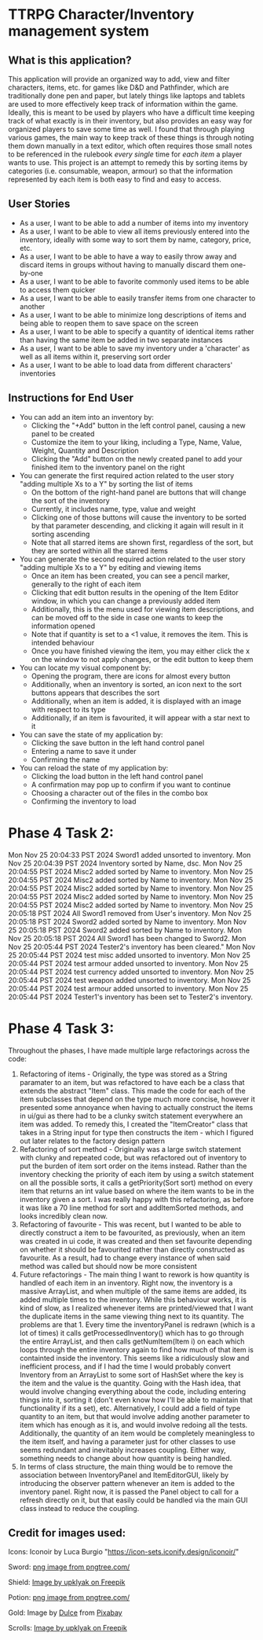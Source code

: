 # TTRPG Character/Inventory management system

## What is this application?
This application will provide an organized way to add, view and filter characters, items, etc. for games like D&D and Pathfinder, which are traditionally done pen and paper, but lately things like laptops and tablets are used to more effectively keep track of information within the game. Ideally, this is meant to be used by players who have a difficult time keeping track of what exactly is in their inventory, but also provides an easy way for organized players to save some time as well. I found that through playing various games, the main way to keep track of these things is through noting them down manually in a text editor, which often requires those small notes to be referenced in the rulebook *every single* time for *each item* a player wants to use. This project is an attempt to remedy this by sorting items by categories (i.e. consumable, weapon, armour) so that the information represented by each item is both easy to find and easy to access.

## User Stories
- As a user, I want to be able to add a number of items into my inventory
- As a user, I want to be able to view all items previously entered into the inventory, ideally with some way to sort them by name, category, price, etc.
- As a user, I want to be able to have a way to easily throw away and discard items in groups without having to manually discard them one-by-one
- As a user, I want to be able to favorite commonly used items to be able to access them quicker
- As a user, I want to be able to easily transfer items from one character to another
- As a user, I want to be able to minimize long descriptions of items and being able to reopen them to save space on the screen
- As a user, I want to be able to specify a quantity of identical items rather than having the same item be added in two separate instances
- As a user, I want to be able to save my inventory under a 'character' as well as all items within it, preserving sort order
- As a user, I want to be able to load data from different characters' inventories

## Instructions for End User

- You can add an item into an inventory by:
    - Clicking the "+Add" button in the left control panel, causing a new panel to be created
    - Customize the item to your liking, including a Type, Name, Value, Weight, Quantity and Description
    - Clicking the "Add" button on the newly created panel to add your finished item to the inventory panel on the right
- You can generate the first required action related to the user story "adding multiple Xs to a Y" by sorting the list of items
    - On the bottom of the right-hand panel are buttons that will change the sort of the inventory
    - Currently, it includes name, type, value and weight
    - Clicking one of those buttons will cause the inventory to be sorted by that parameter descending, and clicking it again will result in it sorting ascending
    - Note that all starred items are shown first, regardless of the sort, but they are sorted within all the starred items
- You can generate the second required action related to the user story "adding multiple Xs to a Y" by editing and viewing items
    - Once an item has been created, you can see a pencil marker, generally to the right of each item
    - Clicking that edit button results in the opening of the Item Editor window, in which you can change a previously added item
    - Additionally, this is the menu used for viewing item descriptions, and can be moved off to the side in case one wants to keep the information opened
    - Note that if quantity is set to a <1 value, it removes the item. This is intended behaviour
    - Once you have finished viewing the item, you may either click the x on the window to not apply changes, or the edit button to keep them
- You can locate my visual component by:
    - Opening the program, there are icons for almost every button
    - Additionally, when an inventory is sorted, an icon next to the sort buttons appears that describes the sort
    - Additionally, when an item is added, it is displayed with an image with respect to its type
    - Additionally, if an item is favourited, it will appear with a star next to it
- You can save the state of my application by:
    - Clicking the save button in the left hand control panel
    - Entering a name to save it under
    - Confirming the name
- You can reload the state of my application by:
    - Clicking the load button in the left hand control panel
    - A confirmation may pop up to confirm if you want to continue
    - Choosing a character out of the files in the combo box
    - Confirming the inventory to load

# Phase 4 Task 2:

Mon Nov 25 20:04:33 PST 2024
Sword1 added unsorted to inventory.
Mon Nov 25 20:04:39 PST 2024
Inventory sorted by Name, dsc.
Mon Nov 25 20:04:55 PST 2024
Misc2 added sorted by Name to inventory.
Mon Nov 25 20:04:55 PST 2024
Misc2 added sorted by Name to inventory.
Mon Nov 25 20:04:55 PST 2024
Misc2 added sorted by Name to inventory.
Mon Nov 25 20:04:55 PST 2024
Misc2 added sorted by Name to inventory.
Mon Nov 25 20:04:55 PST 2024
Misc2 added sorted by Name to inventory.
Mon Nov 25 20:05:18 PST 2024
All Sword1 removed from User's inventory.
Mon Nov 25 20:05:18 PST 2024
Sword2 added sorted by Name to inventory.
Mon Nov 25 20:05:18 PST 2024
Sword2 added sorted by Name to inventory.
Mon Nov 25 20:05:18 PST 2024
All Sword1 has been changed to Sword2.
Mon Nov 25 20:05:44 PST 2024
Tester2's inventory has been cleared."
Mon Nov 25 20:05:44 PST 2024
test misc added unsorted to inventory.
Mon Nov 25 20:05:44 PST 2024
test armour added unsorted to inventory.
Mon Nov 25 20:05:44 PST 2024
test currency added unsorted to inventory.
Mon Nov 25 20:05:44 PST 2024
test weapon added unsorted to inventory.
Mon Nov 25 20:05:44 PST 2024
test armour added unsorted to inventory.
Mon Nov 25 20:05:44 PST 2024
Tester1's inventory has been set to Tester2's inventory.

# Phase 4 Task 3:

Throughout the phases, I have made multiple large refactorings across the code:
1. Refactoring of items - Originally, the type was stored as a String paramater to an item, but was refactored to have each be a class that extends the abstract "Item" class. This made the code for each of the item subclasses that depend on the type much more concise, however it presented some annoyance when having to actually construct the items in ui/gui as there had to be a clunky switch statement everywhere an item was added. To remedy this, I created the "ItemCreator" class that takes in a String input for type then constructs the item - which I figured out later relates to the factory design pattern
2. Refactoring of sort method - Originally was a large switch statement with clunky and repeated code, but was refactored out of inventory to put the burden of item sort order on the items instead. Rather than the inventory checking the priority of each item by using a switch statement on all the possible sorts, it calls a getPriority(Sort sort) method on every item that returns an int value based on where the item wants to be in the inventory given a sort. I was really happy with this refactoring, as before it was like a 70 line method for sort and addItemSorted methods, and looks incredibly clean now.
3. Refactoring of favourite - This was recent, but I wanted to be able to directly construct a item to be favourited, as previously, when an item was created in ui code, it was created and then set favourite depending on whether it should be favourited rather than directly constructed as favourite. As a result, had to change every instance of when said method was called but should now be more consistent
4. Future refactorings - The main thing I want to rework is how quantity is handled of each item in an inventory. Right now, the inventory is a massive ArrayList, and when multiple of the same items are added, its added multiple times to the inventory. While this behaviour works, it is kind of slow, as I realized whenever items are printed/viewed that I want the duplicate items in the same viewing thing next to its quantity. The problems are that 1. Every time the inventoryPanel is redrawn (which is a lot of times) it calls getProcessedInventory() which has to go through the entire ArrayList, and then calls getNumItem(Item i) on each which loops through the entire inventory again to find how much of that item is containted inside the inventory. This seems like a ridiculously slow and inefficient process, and if I had the time I would probably convert Inventory from an ArrayList to some sort of HashSet where the key is the item and the value is the quantity. Going with the Hash idea, that would involve changing everything about the code, including entering things into it, sorting it (don't even know how I'll be able to maintain that functionality if its a set), etc. Alternatively, I could add a field of type quantity to an item, but that would involve adding another parameter to item which has enough as it is, and would involve redoing all the tests. Additionally, the quantity of an item would be completely meaningless to the item itself, and having a parameter just for other classes to use seems redundant and inevitably increases coupling.
Either way, something needs to change about how quantity is being handled.
5. In terms of class structure, the main thing would be to remove the association between InventoryPanel and ItemEditorGUI, likely by introducing the observer pattern whenever an item is added to the inventory panel. Right now, it is passed the Panel object to call for a refresh directly on it, but that easily could be handled via the main GUI class instead to reduce the coupling.

## Credit for images used:

Icons: Iconoir by Luca Burgio "https://icon-sets.iconify.design/iconoir/"

Sword: <a href='https://pngtree.com/freepng/sword_6045741.html'>png image from pngtree.com/</a>

Shield: <a href="https://www.freepik.com/free-vector/wooden-shield-with-metal-frame-blank-wood-panel_30700134.htm#fromView=search&page=1&position=1&uuid=2966be39-db18-47a0-9f78-59579db7f247&new_detail=true">Image by upklyak on Freepik</a>

Potion: <a href='https://pngtree.com/freepng/green-potion-glass-bottle_7485721.html'>png image from pngtree.com/</a>

Gold: Image by <a href="https://pixabay.com/users/19dulce91-1429737/?utm_source=link-attribution&utm_medium=referral&utm_campaign=image&utm_content=1590337">Dulce</a> from <a href="https://pixabay.com//?utm_source=link-attribution&utm_medium=referral&utm_campaign=image&utm_content=1590337">Pixabay</a>

Scrolls: <a href="https://www.freepik.com/free-vector/old-magic-book-with-parchment-pages-scroll_234684286.htm#fromView=search&page=1&position=8&uuid=f5c2af30-2d8e-4099-bf88-496e1dedeaa8&new_detail=true">Image by upklyak on Freepik</a>
